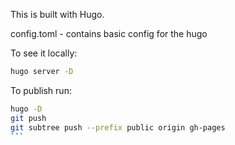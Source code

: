 This is built with Hugo.

config.toml - contains basic config for the hugo

To see it locally:  
```bash
hugo server -D
```

To publish run:  
````bash
hugo -D
git push
git subtree push --prefix public origin gh-pages
```

